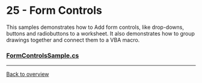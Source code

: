 ﻿# 25 - Form Controls
This samples demonstrates how to Add form controls, like drop-downs, buttons and radiobuttons to a worksheet. 
It also demonstrates how to group drawings together and connect them to a VBA macro.

### [FormControlsSample.cs](FormControlsSample.cs)

---
[Back to overview](/Readme.md)